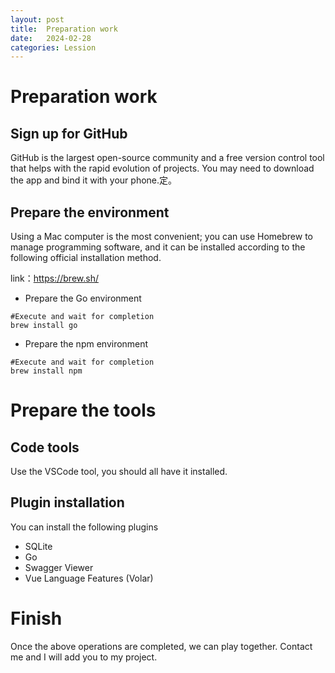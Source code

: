 ```yaml
---
layout: post
title:  Preparation work
date:   2024-02-28
categories: Lession
---
```

# Preparation work
## Sign up for GitHub 
GitHub is the largest open-source community and a free version control tool that helps with the rapid evolution of projects. You may need to download the app and bind it with your phone.定。
## Prepare the environment
Using a Mac computer is the most convenient; you can use Homebrew to manage programming software, and it can be installed according to the following official installation method.

link：https://brew.sh/ 

* Prepare the Go environment
```shell
#Execute and wait for completion
brew install go
```
* Prepare the npm environment
```shell
#Execute and wait for completion
brew install npm
```

# Prepare the tools
## Code tools
Use the VSCode tool, you should all have it installed.
## Plugin installation
You can install the following plugins
* SQLite
* Go
* Swagger Viewer
* Vue Language Features (Volar)

# Finish
Once the above operations are completed, we can play together. Contact me and I will add you to my project.
